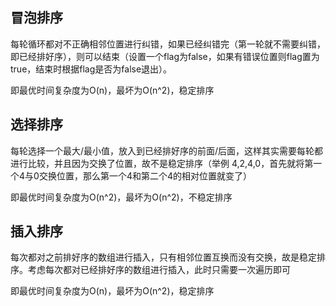 ## 冒泡排序
每轮循环都对不正确相邻位置进行纠错，如果已经纠错完（第一轮就不需要纠错，即已经排好序），则可以结束（设置一个flag为false，如果有错误位置则flag置为true，结束时根据flag是否为false退出）。

即最优时间复杂度为O(n)，最坏为O(n^2)，稳定排序

## 选择排序
每轮选择一个最大/最小值，放入到已经排好序的前面/后面，这样其实需要每轮都进行比较，并且因为交换了位置，故不是稳定排序（举例 4,2,4,0，首先就将第一个4与0交换位置，那么第一个4和第二个4的相对位置就变了）

即最优时间复杂度为O(n^2)，最坏为O(n^2)，不稳定排序

## 插入排序
每次都对之前排好序的数组进行插入，只有相邻位置互换而没有交换，故是稳定排序。考虑每次都对已经排好序的数组进行插入，此时只需要一次遍历即可

即最优时间复杂度为O(n)，最坏为O(n^2)，稳定排序

